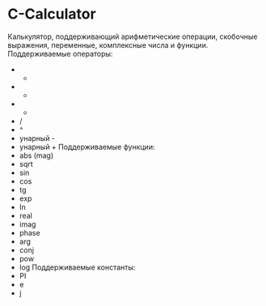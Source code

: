 # C-Calculator
Калькулятор, поддерживающий арифметические операции, скобочные выражения, переменные, комплексные числа и функции.
Поддерживаемые операторы:
* +
* -
* *
* /
* ^
* унарный -
* унарный +
Поддерживаемые функции:
* abs (mag)
* sqrt
* sin
* cos
* tg
* exp
* ln
* real
* imag
* phase
* arg
* conj
* pow
* log
Поддерживаемые константы:
* PI
* e
* j
